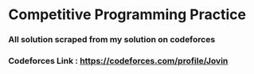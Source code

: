 # Competitive Programming Practice
### All solution scraped from my solution on codeforces
### Codeforces Link : https://codeforces.com/profile/Jovin
